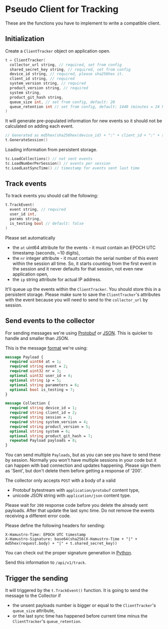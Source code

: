 # Pseudo Client for Tracking

These are the functions you have to implement to write a compatible client.

## Initialization

Create a `ClientTracker` object on application open.

```cpp
t = ClientTracker(
  collector_url string, // required, set from config
  shared_secret_key string, // required, set from config
  device_id string, // required, please sha256hex it.
  client_id string, // required
  system_version string, // required
  product_version string, // required
  system string,
  product_git_hash string,
  queue_size int, // set from config, default: 20
  queue_retention int // set from config, default: 1440 (minutes = 24 hours)
)
```

It will generate pre-populated information for new events so it should not be calculated on adding each event.

```cpp
// Generated as md5hex(sha256hex(device_id) + ":" + client_id + ":" + system_version + ":" + product_version)
t.GenerateSession()
```

Loading information from persistent storage.

```cpp
tc.LoadCollections() // not sent events
tc.LoadNumberPerSession() // events per session
tc.LoadLastSyncTime() // timestamp for events sent last time
```

## Track events

To track events you should call the following:

```cpp
t.TrackEvent(
  event string, // required
  user_id int,
  params string,
  is_testing bool // default: false
)
```

Please set automatically 
- the `at` uint64 attribute for the events - it must contain an EPOCH UTC timestamp (seconds, ~10 digits), 
- the `nr` integer attribute - it must contain the serial number of this event within the session all time. So, it starts counting from the first event in the session and it never defaults for that session, not even new application open,
- the `ip` string attribute for actual IP address.

It'll queue up the events within the `ClientTracker`. You should store this in a persistent storage. Please make sure to save the `ClientTracker`'s attributes with the event because you will need to send to the `collector_url` by session.

## Send events to the collector

For sending messages we're using [Protobuf](https://developers.google.com/protocol-buffers/?hl=en) or [JSON](http://www.json.org). This is quicker to handle and smaller than JSON.

This is the message [format](../proto/payload.proto) we're using:

```protobuf
message Payload {
  required uint64 at = 1;
  required string event = 2;
  required uint32 nr = 3;
  optional uint32 user_id = 4;
  optional string ip = 5;
  optional string parameters = 6;
  optional bool is_testing = 7;
}

message Collection {
  required string device_id = 1;
  required string client_id = 2;
  required string session = 3;
  required string system_version = 4;
  required string product_version = 5;
  optional string system = 6;
  optional string product_git_hash = 7;
  repeated Payload payloads = 8;
}
```

You can send multiple `Payloads`, but as you can see you have to send these by session. Normally you won't have multiple sessions in your code but it can happen with bad connection and updates happening. Please sign them as 'Sent', but don't delete them before getting a response of '200'.

The collector only accepts `POST` with a body of a valid 
- Protobuf bytestream with `application/protobuf` content type,
- unicode JSON string with `application/json` content type. 

Please wait for `200` response code before you delete the already sent payloads. After that update the last sync time. Do not remove the events receiving a different error code.

Please define the following headers for sending:

```
X-Hamustro-Time: EPOCH UTC timestamp
X-Hamustro-Signature: base64(sha256(X-Hamustro-Time + "|" + md5hex(request.body) + "|" + t.shared_secret_key))
```

You can check out the proper signature generation in [Python](https://github.com/wunderlist/hamustro/blob/master/utils/message.py#L57-L62).

Send this information to `/api/v1/track`.

## Trigger the sending

It will triggered by the `t.TrackEvent()` function. It is going to send the message to the Collector if
- the unsent payloads number is bigger or equal to the `ClientTracker`'s `queue_size` attribute,
- or the last sync time has happened before current time minus the `ClientTracker`'s `queue_retention`.
